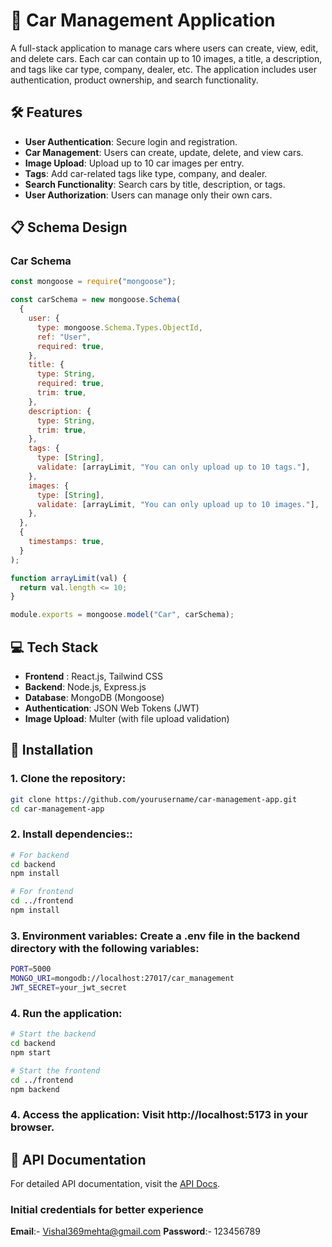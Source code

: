 # 🚗 Car Management Application

A full-stack application to manage cars where users can create, view, edit, and delete cars. Each car can contain up to 10 images, a title, a description, and tags like car type, company, dealer, etc. The application includes user authentication, product ownership, and search functionality.

## 🛠 Features
- **User Authentication**: Secure login and registration.
- **Car Management**: Users can create, update, delete, and view cars.
- **Image Upload**: Upload up to 10 car images per entry.
- **Tags**: Add car-related tags like type, company, and dealer.
- **Search Functionality**: Search cars by title, description, or tags.
- **User Authorization**: Users can manage only their own cars.

## 📋 Schema Design
### Car Schema
```javascript
const mongoose = require("mongoose");

const carSchema = new mongoose.Schema(
  {
    user: {
      type: mongoose.Schema.Types.ObjectId,
      ref: "User",
      required: true,
    },
    title: {
      type: String,
      required: true,
      trim: true,
    },
    description: {
      type: String,
      trim: true,
    },
    tags: {
      type: [String],
      validate: [arrayLimit, "You can only upload up to 10 tags."],
    },
    images: {
      type: [String],
      validate: [arrayLimit, "You can only upload up to 10 images."],
    },
  },
  {
    timestamps: true,
  }
);

function arrayLimit(val) {
  return val.length <= 10;
}

module.exports = mongoose.model("Car", carSchema);
```

## 💻 Tech Stack

- **Frontend** : React.js, Tailwind CSS
- **Backend**: Node.js, Express.js
- **Database**: MongoDB (Mongoose)
- **Authentication**: JSON Web Tokens (JWT)
- **Image Upload**: Multer (with file upload validation)

## 🚀 Installation

### 1. Clone the repository:

```bash
git clone https://github.com/yourusername/car-management-app.git
cd car-management-app
```

### 2. Install dependencies::

```bash
# For backend
cd backend
npm install

# For frontend
cd ../frontend
npm install
```

### 3. Environment variables: Create a .env file in the backend directory with the following variables:

```bash
PORT=5000
MONGO_URI=mongodb://localhost:27017/car_management
JWT_SECRET=your_jwt_secret
```

### 4. Run the application:

```bash
# Start the backend
cd backend
npm start

# Start the frontend
cd ../frontend
npm backend

```
### 4. Access the application: Visit http://localhost:5173 in your browser.

## 📖 API Documentation

For detailed API documentation, visit the [API Docs](https://drive.google.com/file/d/1qs3TidJ6LdMB-Lg3uS70deODKa2_lVJb/view?usp=sharing).

### Initial credentials for better experience
**Email**:- Vishal369mehta@gmail.com
**Password**:- 123456789

